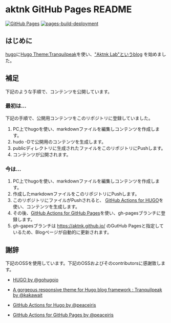 # aktnk GitHub Pages README

[![GitHub Pages](https://github.com/aktnk/aktnk.github.io/actions/workflows/gh-pages.yml/badge.svg?branch=master&event=push)](https://github.com/aktnk/aktnk.github.io/actions/workflows/gh-pages.yml)
[![pages-build-deployment](https://github.com/aktnk/aktnk.github.io/actions/workflows/pages/pages-build-deployment/badge.svg?branch=gh-pages)](https://github.com/aktnk/aktnk.github.io/actions/workflows/pages/pages-build-deployment)

## はじめに

[hugo](https://gohugo.io/)に[Hugo Theme:Tranquilpeak](https://themes.gohugo.io/themes/hugo-tranquilpeak-theme/)を使い、["Aktnk Lab"というblog](https://aktnk.github.io/) を始めました。  

## 補足

下記のような手順で、コンテンツを公開しています。

### 最初は…

下記の手順で、公開用コンテンツをこのリポジトリに登録していました。

1. PC上でhugoを使い、markdownファイルを編集しコンテンツを作成します。
1. hudo -Dで公開用のコンテンツを生成します。
1. publicディレクトリに生成されたファイルをこのリポジトリにPushします。
1. コンテンツが公開されます。

### 今は…

1. PC上でhugoを使い、markdownファイルを編集しコンテンツを作成します。
1. 作成したmarkdownファイルをこのリポジトリにPushします。
1. このリポジトリにファイルがPushされると、
[GitHub Actions for HUGO](https://github.com/peaceiris/actions-hugo)を使い、コンテンツを生成します。
1. その後、[GitHub Actions for GitHub Pages](https://github.com/peaceiris/actions-gh-pages)を使い、gh-pagesブランチに登録します。
1. gh-gapesブランチは https://aktnk.github.io/ のGutHub Pagesと指定しているため、Blogページが自動的に更新されます。

## 謝辞

下記のOSSを使用しています。下記のOSSおよびそのcontributorsに感謝致します。

- [HUGO by @gohugoio](https://github.com/gohugoio/hugo)

- [A gorgeous responsive theme for Hugo blog framework : Tranquilpeak by @kakawait](https://github.com/kakawait/hugo-tranquilpeak-theme)

- [GitHub Actions for Hugo by @peaceiris](https://github.com/peaceiris/actions-hugo)

- [GitHub Actions for GitHub Pages by @peaceiris](https://github.com/peaceiris/actions-gh-pages)
